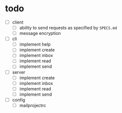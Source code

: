 # todo

- [ ] client
    - [ ] ability to send requests as specified by `SPECS.md`
    - [ ] message encryption
- [ ] cli
    - [ ] implement help
    - [ ] implement create
    - [ ] implement inbox
    - [ ] implement read
    - [ ] implement send
- [ ] server
    - [ ] implement create
    - [ ] implement inbox
    - [ ] implement read
    - [ ] implement send
- [ ] config
    - [ ] mailprojectrc
